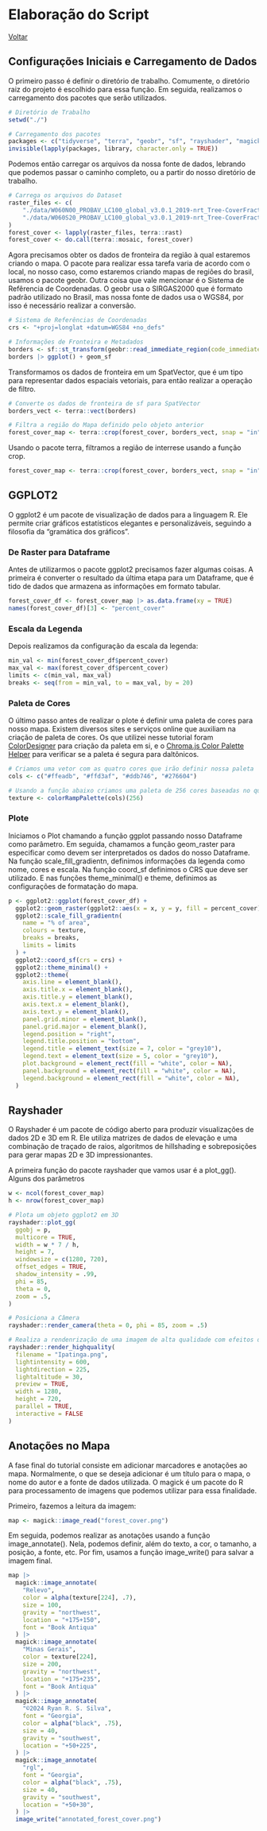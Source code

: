 # Elaboração do Script
[Voltar](./readme.md)

## Configurações Iniciais e Carregamento de Dados

O primeiro passo é definir o diretório de trabalho. Comumente, o diretório raiz do projeto é escolhido para essa função. Em seguida, realizamos o carregamento dos pacotes que serão utilizados.

```r
# Diretório de Trabalho
setwd("./")

# Carregamento dos pacotes
packages <- c("tidyverse", "terra", "geobr", "sf", "rayshader", "magick")
invisible(lapply(packages, library, character.only = TRUE))
```

Podemos então carregar os arquivos da nossa fonte de dados, lebrando que podemos passar o caminho completo, ou a partir do nosso diretório de trabalho.

```r
# Carrega os arquivos do Dataset
raster_files <- c(
    "./data/W060N00_PROBAV_LC100_global_v3.0.1_2019-nrt_Tree-CoverFraction-layer_EPSG-4326.tif", #nolint
    "./data/W060S20_PROBAV_LC100_global_v3.0.1_2019-nrt_Tree-CoverFraction-layer_EPSG-4326.tif"  #nolint
)
forest_cover <- lapply(raster_files, terra::rast)
forest_cover <- do.call(terra::mosaic, forest_cover)
```

Agora precisamos obter os dados de fronteira da região à qual estaremos criando o mapa. O pacote para realizar essa tarefa varia de acordo com o local, no nosso caso, como estaremos criando mapas de regiões do brasil, usamos o pacote geobr. Outra coisa que vale mencionar é o Sistema de Refêrencia de Coordenadas. O geobr usa o SIRGAS2000 que é formato padrão utilizado no Brasil, mas nossa fonte de dados usa o WGS84, por isso é necessário realizar a conversão.

```r
# Sistema de Referências de Coordenadas
crs <- "+proj=longlat +datum=WGS84 +no_defs"

# Informações de Fronteira e Metadados
borders <- sf::st_transform(geobr::read_immediate_region(code_immediate = "310024"), crs) #nolint
borders |> ggplot() + geom_sf

``` 

Transformamos os dados de fronteira em um SpatVector, que é um tipo para representar dados espaciais vetoriais, para então realizar a operação de filtro.
```r
# Converte os dados de fronteira de sf para SpatVector
borders_vect <- terra::vect(borders)

# Filtra a região do Mapa definido pelo objeto anterior
forest_cover_map <- terra::crop(forest_cover, borders_vect, snap = "in", mask = TRUE, overwrite = TRUE)
```

Usando o pacote terra, filtramos a região de interrese usando a função crop.
```r
forest_cover_map <- terra::crop(forest_cover, borders_vect, snap = "in", mask = TRUE, overwrite = TRUE)
```

## GGPLOT2
O ggplot2 é um pacote de visualização de dados para a linguagem R. Ele permite criar gráficos estatísticos elegantes e personalizáveis, seguindo a filosofia da “gramática dos gráficos”.

### De Raster para Dataframe
Antes de utilizarmos o pacote ggplot2 precisamos fazer algumas coisas. A primeira é converter o resultado da última etapa para um Dataframe, que é tido de dados que armazena as informações em formato tabular.
```r
forest_cover_df <- forest_cover_map |> as.data.frame(xy = TRUE)
names(forest_cover_df)[3] <- "percent_cover"
```

### Escala da Legenda
Depois realizamos da configuração da escala da legenda:
```r
min_val <- min(forest_cover_df$percent_cover)
max_val <- max(forest_cover_df$percent_cover)
limits <- c(min_val, max_val)
breaks <- seq(from = min_val, to = max_val, by = 20)
```

### Paleta de Cores

O último passo antes de realizar o plote é definir uma paleta de cores para nosso mapa. Existem diversos sites e serviços online que auxiliam na criação de paleta de cores. Os que utilizei nesse tutorial foram [ColorDesigner](https://colordesigner.io/) para criação da paleta em si, e o [Chroma.js Color Palette Helper](https://gka.github.io/palettes/#/9|s|00429d,96ffea,ffffe0|ffffe0,ff005e,93003a|1|1) para verificar se a paleta é segura para daltônicos.

```r
# Criamos uma vetor com as quatro cores que irão definir nossa paleta
cols <- c("#ffeadb", "#ffd3af", "#ddb746", "#276604")

# Usando a função abaixo criamos uma paleta de 256 cores baseadas no que definimos anteriormente
texture <- colorRampPalette(cols)(256)
```

### Plote

Iniciamos o Plot chamando a função ggplot passando nosso Dataframe como parâmetro. Em seguida, chamamos a função geom_raster para especificar como devem ser interpretados os dados do nosso Dataframe. Na função scale_fill_gradientn, definimos informações da legenda como nome, cores e escala. Na função coord_sf definimos o CRS que deve ser utilizado. E nas funções theme_minimal() e theme, definimos as configurações de formatação do mapa.
``` r
p <- ggplot2::ggplot(forest_cover_df) +
  ggplot2::geom_raster(ggplot2::aes(x = x, y = y, fill = percent_cover)) +
  ggplot2::scale_fill_gradientn(
    name = "% of area",
    colours = texture,
    breaks = breaks,
    limits = limits
  ) +
  ggplot2::coord_sf(crs = crs) +
  ggplot2::theme_minimal() +
  ggplot2::theme(
    axis.line = element_blank(),
    axis.title.x = element_blank(),
    axis.title.y = element_blank(),
    axis.text.x = element_blank(),
    axis.text.y = element_blank(),
    panel.grid.minor = element_blank(),
    panel.grid.major = element_blank(),
    legend.position = "right",
    legend.title.position = "bottom",
    legend.title = element_text(size = 7, color = "grey10"),
    legend.text = element_text(size = 5, color = "grey10"),
    plot.background = element_rect(fill = "white", color = NA),
    panel.background = element_rect(fill = "white", color = NA),
    legend.background = element_rect(fill = "white", color = NA),
  )
```





## Rayshader

O Rayshader é um pacote de código aberto para produzir visualizações de dados 2D e 3D em R. Ele utiliza matrizes de dados de elevação e uma combinação de traçado de raios, algoritmos de hillshading e sobreposições para gerar mapas 2D e 3D impressionantes.

 
A primeira função do pacote rayshader que vamos usar é a plot_gg(). Alguns dos parâmetros 


```r
w <- ncol(forest_cover_map)
h <- nrow(forest_cover_map)

# Plota um objeto ggplot2 em 3D
rayshader::plot_gg(
  ggobj = p,
  multicore = TRUE,
  width = w * 7 / h,
  height = 7,
  windowsize = c(1280, 720),
  offset_edges = TRUE,
  shadow_intensity = .99,
  phi = 85,
  theta = 0,
  zoom = .5,
)

# Posiciona a Câmera
rayshader::render_camera(theta = 0, phi = 85, zoom = .5)
```

```r
# Realiza a rendenrização de uma imagem de alta qualidade com efeitos de iluminação.
rayshader::render_highquality(
  filename = "Ipatinga.png",
  lightintensity = 600,
  lightdirection = 225,
  lightaltitude = 30,
  preview = TRUE,
  width = 1280,
  height = 720,
  parallel = TRUE,
  interactive = FALSE
)
```

## Anotações no Mapa
A fase final do tutorial consiste em adicionar marcadores e anotações ao mapa. Normalmente, o que se deseja adicionar é um título para o mapa, o nome do autor e a fonte de dados utilizada. O magick é um pacote do R para processamento de imagens que podemos utilizar para essa finalidade.

Primeiro, fazemos a leitura da imagem:
```r
map <- magick::image_read("forest_cover.png")
```

Em seguida, podemos realizar as anotações usando a função image_annotate(). Nela, podemos definir, além do texto, a cor, o tamanho, a posição, a fonte, etc. Por fim, usamos a função image_write() para salvar a imagem final.
```r
map |>
  magick::image_annotate(
    "Relevo",
    color = alpha(texture[224], .7),
    size = 100,
    gravity = "northwest",
    location = "+175+150",
    font = "Book Antiqua"
  ) |>
  magick::image_annotate(
    "Minas Gerais",
    color = texture[224],
    size = 200,
    gravity = "northwest",
    location = "+175+235",
    font = "Book Antiqua"
  ) |>
  magick::image_annotate(
    "©2024 Ryan R. S. Silva",
    font = "Georgia",
    color = alpha("black", .75),
    size = 40,
    gravity = "southwest",
    location = "+50+225",
  ) |>
  magick::image_annotate(
    "rgl",
    font = "Georgia",
    color = alpha("black", .75),
    size = 40,
    gravity = "southwest",
    location = "+50+30",
  ) |>
  image_write("annotated_forest_cover.png")
```

